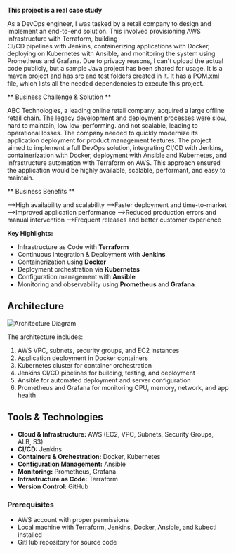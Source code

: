 **This project is a real case study**

As a DevOps engineer, I was tasked by a retail company to design and implement an end-to-end solution. This involved provisioning AWS infrastructure with Terraform, building  
CI/CD pipelines with Jenkins, containerizing applications with Docker, deploying on Kubernetes with Ansible, and monitoring the system using Prometheus and Grafana.
Due to privacy reasons, I can't upload the actual code publicly, but a sample Java project has been shared for usage. It is a maven project and has src and test folders created
in it. It has a POM.xml file, which lists all the needed dependencies to execute this project.

** Business Challenge & Solution **

ABC Technologies, a leading online retail company, acquired a large offline retail chain. The legacy development and deployment processes were slow, hard to maintain, low low-performing. 
and not scalable, leading to operational losses. The company needed to quickly modernize its application deployment for product management features.
The project aimed to implement a full DevOps solution, integrating CI/CD with Jenkins, containerization with Docker, deployment with Ansible and Kubernetes, and infrastructure automation 
with Terraform on AWS. This approach ensured the application would be highly available, scalable, performant, and easy to maintain.

** Business Benefits **

-->High availability and scalability
-->Faster deployment and time-to-market
-->Improved application performance
-->Reduced production errors and manual intervention
-->Frequent releases and better customer experience


**Key Highlights:**

- Infrastructure as Code with **Terraform**  
- Continuous Integration & Deployment with **Jenkins**  
- Containerization using **Docker**  
- Deployment orchestration via **Kubernetes**  
- Configuration management with **Ansible**  
- Monitoring and observability using **Prometheus** and **Grafana**

## Architecture
![Architecture Diagram](link-to-your-diagram.png)

The architecture includes:
1. AWS VPC, subnets, security groups, and EC2 instances  
2. Application deployment in Docker containers  
3. Kubernetes cluster for container orchestration  
4. Jenkins CI/CD pipelines for building, testing, and deployment  
5. Ansible for automated deployment and server configuration  
6. Prometheus and Grafana for monitoring CPU, memory, network, and app health  

## Tools & Technologies
- **Cloud & Infrastructure:** AWS (EC2, VPC, Subnets, Security Groups, ALB, S3)  
- **CI/CD:** Jenkins  
- **Containers & Orchestration:** Docker, Kubernetes  
- **Configuration Management:** Ansible  
- **Monitoring:** Prometheus, Grafana  
- **Infrastructure as Code:** Terraform  
- **Version Control:** GitHub  

### Prerequisites
- AWS account with proper permissions  
- Local machine with Terraform, Jenkins, Docker, Ansible, and kubectl installed  
- GitHub repository for source code  
